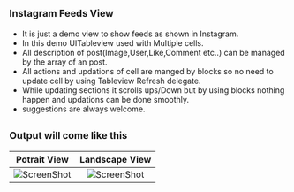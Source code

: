 <sub>Instagram Feeds View</sub>
-
* It is just a demo view to show feeds as shown in Instagram.
* In this demo UITableview used with Multiple cells.
* All description of post(Image,User,Like,Comment etc..) can be managed by the array of an post.
* All actions and updations of cell are manged by blocks so no need to update cell by using Tableview Refresh delegate.
* While updating sections it scrolls ups/Down but by using blocks nothing happen and updations can be done smoothly.
* suggestions are always welcome.

<sub>Output will come like this</sub>
-
| Potrait View    | Landscape View|
| ------------- |:-------------:|
| ![ScreenShot](http://i.giphy.com/GAdk40Htui3iE.gif)|![ScreenShot](http://i.giphy.com/pKw3Mq6Q4TFQY.gif)|

